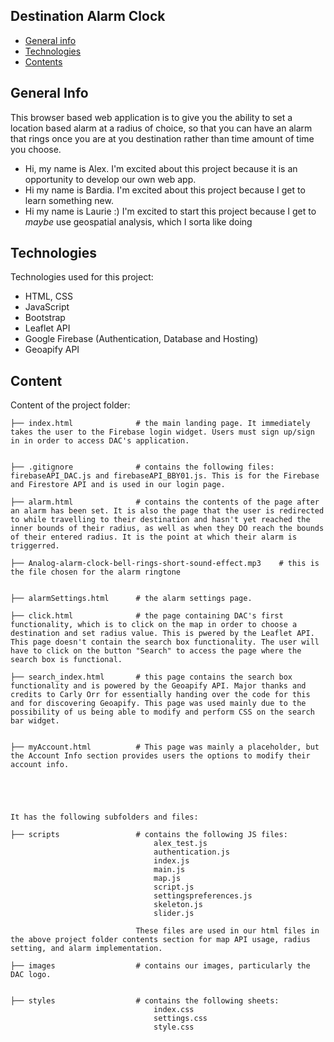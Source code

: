 ## Destination Alarm Clock

* [General info](#general-info)
* [Technologies](#technologies)
* [Contents](#content)

## General Info
This browser based web application is to give you the ability to set a location based alarm at a radius of choice, so that you can have an alarm that rings once you are at you destination rather than time amount of time you choose. 
* Hi, my name is Alex. I'm excited about this project because it is an opportunity to develop our own web app.
* Hi my name is Bardia. I'm excited about this project because I get to learn something new.
* Hi my name is Laurie :) I'm excited to start this project because I get to *maybe* use geospatial analysis, which I sorta like doing
	
## Technologies
Technologies used for this project:
* HTML, CSS
* JavaScript
* Bootstrap 
* Leaflet API
* Google Firebase (Authentication, Database and Hosting)
* Geoapify API
	


## Content
Content of the project folder:

```
├── index.html              # the main landing page. It immediately takes the user to the Firebase login widget. Users must sign up/sign in in order to access DAC's application.


├── .gitignore              # contains the following files: firebaseAPI_DAC.js and firebaseAPI_BBY01.js. This is for the Firebase and Firestore API and is used in our login page.

├── alarm.html              # contains the contents of the page after an alarm has been set. It is also the page that the user is redirected to while travelling to their destination and hasn't yet reached the inner bounds of their radius, as well as when they DO reach the bounds of their entered radius. It is the point at which their alarm is triggerred. 

├── Analog-alarm-clock-bell-rings-short-sound-effect.mp3    # this is the file chosen for the alarm ringtone


├── alarmSettings.html      # the alarm settings page.

├── click.html              # the page containing DAC's first functionality, which is to click on the map in order to choose a destination and set radius value. This is pwered by the Leaflet API. This page doesn't contain the search box functionality. The user will have to click on the button "Search" to access the page where the search box is functional.

├── search_index.html       # this page contains the search box functionality and is powered by the Geoapify API. Major thanks and credits to Carly Orr for essentially handing over the code for this and for discovering Geoapify. This page was used mainly due to the possibility of us being able to modify and perform CSS on the search bar widget. 


├── myAccount.html          # This page was mainly a placeholder, but the Account Info section provides users the options to modify their account info.





It has the following subfolders and files:

├── scripts                 # contains the following JS files:
                                alex_test.js
                                authentication.js
                                index.js
                                main.js
                                map.js
                                script.js
                                settingspreferences.js
                                skeleton.js
                                slider.js

                            These files are used in our html files in the above project folder contents section for map API usage, radius setting, and alarm implementation.

├── images                  # contains our images, particularly the DAC logo. 


├── styles                  # contains the following sheets:
                                index.css
                                settings.css
                                style.css


```